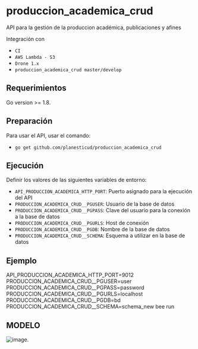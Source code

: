 # produccion_academica_crud
API para la gestión de la produccion académica, publicaciones y afines

Integración con

 - `CI`
 - `AWS Lambda - S3`
 - `Drone 1.x`
 - `produccion_academica_crud master/develop`

## Requerimientos
Go version >= 1.8.

## Preparación
Para usar el API, usar el comando:

 - `go get github.com/planesticud/produccion_academica_crud`

## Ejecución
Definir los valores de las siguientes variables de entorno:

 - `API_PRODUCCION_ACADEMICA_HTTP_PORT`: Puerto asignado para la ejecución del API
 - `PRODUCCION_ACADEMICA_CRUD__PGUSER`: Usuario de la base de datos
 - `PRODUCCION_ACADEMICA_CRUD__PGPASS`: Clave del usuario para la conexión a la base de datos  
 - `PRODUCCION_ACADEMICA_CRUD__PGURLS`: Host de conexión
 - `PRODUCCION_ACADEMICA_CRUD__PGDB`: Nombre de la base de datos
 - `PRODUCCION_ACADEMICA_CRUD__SCHEMA`: Esquema a utilizar en la base de datos

## Ejemplo
API_PRODUCCION_ACADEMICA_HTTP_PORT=9012 PRODUCCION_ACADEMICA_CRUD__PGUSER=user PRODUCCION_ACADEMICA_CRUD__PGPASS=password PRODUCCION_ACADEMICA_CRUD__PGURLS=localhost PRODUCCION_ACADEMICA_CRUD__PGDB=bd PRODUCCION_ACADEMICA_CRUD__SCHEMA=schema_new bee run

## MODELO
![image](https://github.com/planesticud/produccion_academica_crud/blob/develop/modelo_producion_academica_crud.png).
